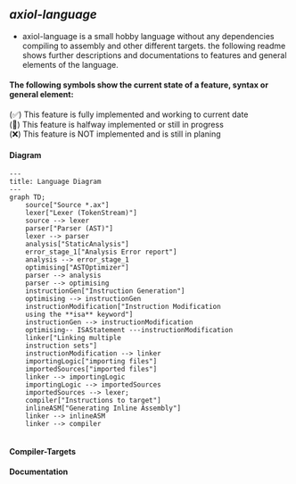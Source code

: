 ## _*axiol-language*_

- axiol-language is a small hobby language without any dependencies compiling 
to assembly and other different targets. the following readme  shows further descriptions
and documentations to features and general elements of the language.

#### The following symbols show the current state of a feature, syntax or general element:

(✅) This feature is fully implemented and working to current date   
(🚧) This feature is halfway implemented or still in progress   
(❌) This feature is NOT implemented and is still in planing

#### Diagram

```mermaid
---
title: Language Diagram
---
graph TD;
    source["Source *.ax"]
    lexer["Lexer (TokenStream)"]
    source --> lexer
    parser["Parser (AST)"]
    lexer --> parser
    analysis["StaticAnalysis"]
    error_stage_1["Analysis Error report"]
    analysis --> error_stage_1
    optimising["ASTOptimizer"]
    parser --> analysis
    parser --> optimising    
    instructionGen["Instruction Generation"]
    optimising --> instructionGen
    instructionModification["Instruction Modification
    using the **isa** keyword"]
    instructionGen --> instructionModification
    optimising-- ISAStatement ---instructionModification
    linker["Linking multiple
    instruction sets"]
    instructionModification --> linker
    importingLogic["importing files"]
    importedSources["imported files"]
    linker --> importingLogic
    importingLogic --> importedSources
    importedSources --> lexer;
    compiler["Instructions to target"]
    inlineASM["Generating Inline Assembly"]
    linker --> inlineASM
    linker --> compiler
    
```

#### Compiler-Targets


#### Documentation 
